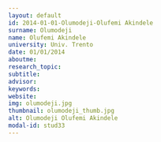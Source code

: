 ```yaml
---
layout: default 
id: 2014-01-01-Olumodeji-Olufemi Akindele
surname: Olumodeji
name: Olufemi Akindele
university: Univ. Trento
date: 01/01/2014
aboutme: 
research_topic: 
subtitle: 
advisor: 
keywords: 
website: 
img: olumodeji.jpg
thumbnail: olumodeji_thumb.jpg
alt: Olumodeji Olufemi Akindele
modal-id: stud33
---
```

